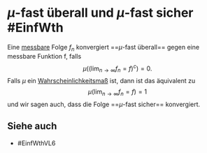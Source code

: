 # $\mu$-fast überall und $\mu$-fast sicher #EinfWth
Eine [messbare](Einf.%20Wtheo/Definitions/Messbare%20Funktionen%20und%20Zufallsvariablen.md) Folge $f_n$ konvergiert ==$\mu$-fast überall== gegen eine messbare Funktion f, falls 
$$\mu\left(\left(\lim_{n\to\infty}f_n=f\right)^c\right)=0.$$
Falls $\mu$ ein [Wahrscheinlichkeitsmaß](Einf.%20Wtheo/Definitions/Wahrscheinlichkeitsma%C3%9Fe.md) ist, dann ist das äquivalent zu
$$\mu\left(\lim_{n\to\infty}f_n=f\right)=1$$
und wir sagen auch, dass die Folge ==$\mu$-fast sicher== konvergiert.
## Siehe auch
- #EinfWthVL6